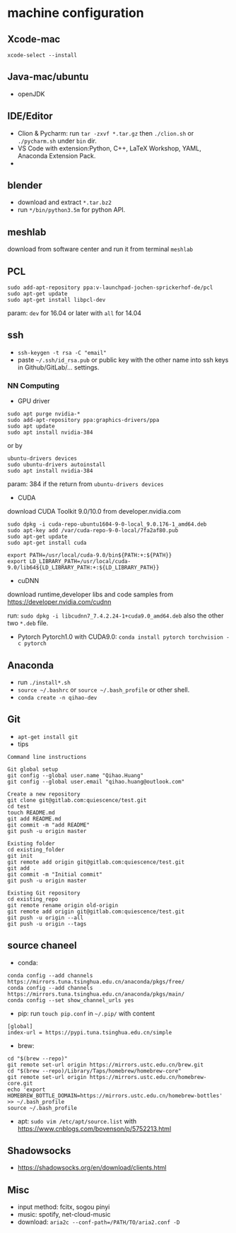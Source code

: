 # machine configuration
## Xcode-mac
`xcode-select --install`

## Java-mac/ubuntu
- openJDK

## IDE/Editor
- Clion & Pycharm: run `tar -zxvf *.tar.gz` then `./clion.sh`  or `./pycharm.sh` under `bin` dir.
- VS Code with extension:Python, C++, LaTeX Workshop, YAML, Anaconda Extension Pack.
- 
## blender
- download and extract ```*.tar.bz2```
- run `*/bin/python3.5m` for python API.

## meshlab
download from software center and run it from terminal `meshlab`


## PCL
```
sudo add-apt-repository ppa:v-launchpad-jochen-sprickerhof-de/pcl
sudo apt-get update
sudo apt-get install libpcl-dev
```

param: `dev` for 16.04 or later with `all` for 14.04

## ssh
-  ```ssh-keygen -t rsa -C "email"```
-  paste ```~/.ssh/id_rsa.pub``` or public key with the other name into ssh keys in Github/GitLab/... settings.

### NN Computing
- GPU driver
```
sudo apt purge nvidia-*
sudo add-apt-repository ppa:graphics-drivers/ppa
sudo apt update
sudo apt install nvidia-384
```

or by 

```
ubuntu-drivers devices
sudo ubuntu-drivers autoinstall
sudo apt install nvidia-384
```
param: 384 if the return from `ubuntu-drivers devices`

- CUDA

download CUDA Toolkit 9.0/10.0 from developer.nvidia.com
```
sudo dpkg -i cuda-repo-ubuntu1604-9-0-local_9.0.176-1_amd64.deb
sudo apt-key add /var/cuda-repo-9-0-local/7fa2af80.pub
sudo apt-get update
sudo apt-get install cuda

export PATH=/usr/local/cuda-9.0/bin${PATH:+:${PATH}}
export LD_LIBRARY_PATH=/usr/local/cuda-9.0/lib64${LD_LIBRARY_PATH:+:${LD_LIBRARY_PATH}}
```

- cuDNN

download runtime,developer libs and code samples from https://developer.nvidia.com/cudnn

run: `sudo dpkg -i libcudnn7_7.4.2.24-1+cuda9.0_amd64.deb` also the other two `*.deb` file.

-  Pytorch
Pytorch1.0 with CUDA9.0: `conda install pytorch torchvision -c pytorch`


## Anaconda
-  run ```./install*.sh```
-  ```source ~/.bashrc``` or ```source ~/.bash_profile``` or other shell.
-  ```conda create -n qihao-dev```

## Git
- ```apt-get install git```
- tips
```
Command line instructions

Git global setup
git config --global user.name "Qihao.Huang"
git config --global user.email "qihao.huang@outlook.com"

Create a new repository
git clone git@gitlab.com:quiescence/test.git
cd test
touch README.md
git add README.md
git commit -m "add README"
git push -u origin master

Existing folder
cd existing_folder
git init
git remote add origin git@gitlab.com:quiescence/test.git
git add .
git commit -m "Initial commit"
git push -u origin master

Existing Git repository
cd existing_repo
git remote rename origin old-origin
git remote add origin git@gitlab.com:quiescence/test.git
git push -u origin --all
git push -u origin --tags
```
## source chaneel
- conda: 
```
conda config --add channels https://mirrors.tuna.tsinghua.edu.cn/anaconda/pkgs/free/
conda config --add channels https://mirrors.tuna.tsinghua.edu.cn/anaconda/pkgs/main/
conda config --set show_channel_urls yes
```

- pip:
run ```touch pip.conf``` in ```~/.pip/``` with content 
```
[global]
index-url = https://pypi.tuna.tsinghua.edu.cn/simple
```
-  brew:
```
cd "$(brew --repo)"
git remote set-url origin https://mirrors.ustc.edu.cn/brew.git
cd "$(brew --repo)/Library/Taps/homebrew/homebrew-core"
git remote set-url origin https://mirrors.ustc.edu.cn/homebrew-core.git
echo 'export HOMEBREW_BOTTLE_DOMAIN=https://mirrors.ustc.edu.cn/homebrew-bottles' >> ~/.bash_profile
source ~/.bash_profile
```


- apt: ```sudo vim /etc/apt/source.list``` with https://www.cnblogs.com/bovenson/p/5752213.html


## Shadowsocks
- https://shadowsocks.org/en/download/clients.html

## Misc
- input method: fcitx, sogou pinyi
- music: spotify, net-cloud-music
- download: `aria2c --conf-path=/PATH/TO/aria2.conf -D`